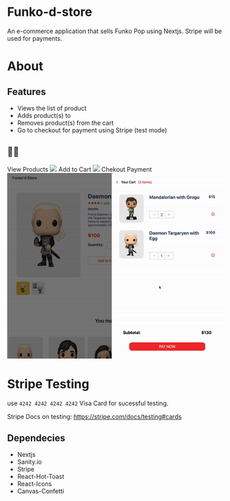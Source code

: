 # Funko-d-store
An e-commerce application that sells Funko Pop using Nextjs. Stripe will be used for payments. 

# About

## Features 
- Views the list of product 
- Adds product(s) to  
- Removes product(s) from the cart 
- Go to checkout for payment using Stripe (test mode)

## 📸🎥
View Products
![](/funko'd/public/funko_1.gif)
Add to Cart 
![](/funko'd/public/funko_2.gif)
Chekout Payment 
![](/funko'd/public/funko_3.gif)
# Stripe Testing
 use ``4242 4242 4242 4242`` Visa Card for sucessful testing. 

Stripe Docs on testing: https://stripe.com/docs/testing#cards


## Dependecies
- Nextjs 
- Sanity.io 
- Stripe 
- React-Hot-Toast
- React-Icons
- Canvas-Confetti
   